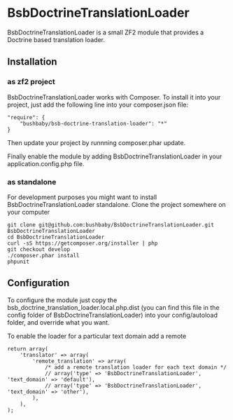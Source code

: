 BsbDoctrineTranslationLoader
============================

BsbDoctrineTranslationLoader is a small ZF2 module that provides a Doctrine based translation loader.

## Installation

### as zf2 project

BsbDoctrineTranslationLoader works with Composer. To install it into your project, just add the following line into your composer.json file:

    "require": {
        "bushbaby/bsb-doctrine-translation-loader": "*"
    }
   
Then update your project by runnning composer.phar update. 

Finally enable the module by adding BsbDoctrineTranslationLoader in your application.config.php file. 

### as standalone

For development purposes you might want to install BsbDoctrineTranslationLoader standalone. Clone the project somewhere on your computer

    git clone git@github.com:bushbaby/BsbDoctrineTranslationLoader.git BsbDoctrineTranslationLoader
    cd BsbDoctrineTranslationLoader
    curl -sS https://getcomposer.org/installer | php
    git checkout develop
    ./composer.phar install
    phpunit
    

## Configuration

To configure the module just copy the bsb_doctrine_translation_loader.local.php.dist (you can find this file in the config folder of BsbDoctrineTranslationLoader) into your config/autoload folder, and override what you want.

To enable the loader for a particular text domain add a remote

```
return array(
    'translator' => array(
        'remote_translation' => array(
            /* add a remote translation loader for each text domain */
            // array('type' => 'BsbDoctrineTranslationLoader', 'text_domain' => 'default'),
            // array('type' => 'BsbDoctrineTranslationLoader', 'text_domain' => 'other'),
        ),
    ),
);
```

